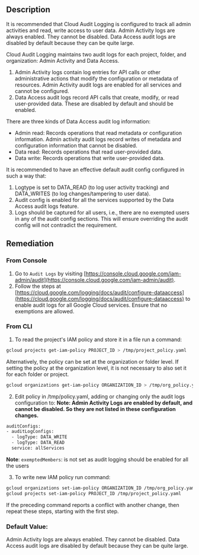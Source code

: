 ## Description

It is recommended that Cloud Audit Logging is configured to track all admin activities and read, write access to user data.
Admin Activity logs are always enabled. They cannot be disabled. Data Access audit logs are disabled by default because they can be quite large.

Cloud Audit Logging maintains two audit logs for each project, folder, and organization: Admin Activity and Data Access.

1. Admin Activity logs contain log entries for API calls or other administrative actions that modify the configuration or metadata of resources. Admin Activity audit logs are enabled for all services and cannot be configured.
2. Data Access audit logs record API calls that create, modify, or read user-provided data. These are disabled by default and should be enabled.

There are three kinds of Data Access audit log information:
   - Admin read: Records operations that read metadata or configuration information. Admin activity audit logs record writes of metadata and configuration information that cannot be disabled.
   - Data read: Records operations that read user-provided data.
   - Data write: Records operations that write user-provided data.

It is recommended to have an effective default audit config configured in such a way that:

1. Logtype is set to DATA_READ (to log user activity tracking) and DATA_WRITES (to log changes/tampering to user data).
2. Audit config is enabled for all the services supported by the Data Access audit logs feature.
3. Logs should be captured for all users, i.e., there are no exempted users in any of the audit config sections. This will ensure overriding the audit config will not contradict the requirement.

## Remediation

### From Console

1. Go to `Audit Logs` by visiting [https://console.cloud.google.com/iam-admin/audit](https://console.cloud.google.com/iam-admin/audit).
2. Follow the steps at [https://cloud.google.com/logging/docs/audit/configure-dataaccess](https://cloud.google.com/logging/docs/audit/configure-dataaccess) to enable audit logs for all Google Cloud services. Ensure that no exemptions are allowed.
### From CLI

1. To read the project's IAM policy and store it in a file run a command:

```bash
gcloud projects get-iam-policy PROJECT_ID > /tmp/project_policy.yaml
```
Alternatively, the policy can be set at the organization or folder level. If setting the policy at the organization level, it is not necessary to also set it for each folder or project.

```bash
gcloud organizations get-iam-policy ORGANIZATION_ID > /tmp/org_policy.yaml gcloud resource-manager folders get-iam-policy FOLDER_ID > /tmp/folder_policy.yaml
```
2. Edit policy in /tmp/policy.yaml, adding or changing only the audit logs configuration to:
**Note: Admin Activity Logs are enabled by default, and cannot be disabled. So they are not listed in these configuration changes.**

```bash
auditConfigs:
- auditLogConfigs:
  - logType: DATA_WRITE
  - logType: DATA_READ
  service: allServices
```
**Note**: `exemptedMembers`: is not set as audit logging should be enabled for all the users

3. To write new IAM policy run command:

```bash
gcloud organizations set-iam-policy ORGANIZATION_ID /tmp/org_policy.yaml gcloud resource-manager folders set-iam-policy FOLDER_ID /tmp/folder_policy.yaml
gcloud projects set-iam-policy PROJECT_ID /tmp/project_policy.yaml
```
If the preceding command reports a conflict with another change, then repeat these steps, starting with the first step.

### Default Value:

Admin Activity logs are always enabled. They cannot be disabled. Data Access audit logs are disabled by default because they can be quite large.
